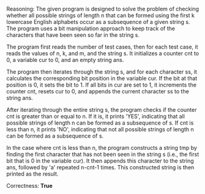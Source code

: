 Reasoning:
The given program is designed to solve the problem of checking whether all possible strings of length n that can be formed using the first k lowercase English alphabets occur as a subsequence of a given string s. The program uses a bit manipulation approach to keep track of the characters that have been seen so far in the string s.

The program first reads the number of test cases, then for each test case, it reads the values of n, k, and m, and the string s. It initializes a counter cnt to 0, a variable cur to 0, and an empty string ans.

The program then iterates through the string s, and for each character ss, it calculates the corresponding bit position in the variable cur. If the bit at that position is 0, it sets the bit to 1. If all bits in cur are set to 1, it increments the counter cnt, resets cur to 0, and appends the current character ss to the string ans.

After iterating through the entire string s, the program checks if the counter cnt is greater than or equal to n. If it is, it prints 'YES', indicating that all possible strings of length n can be formed as a subsequence of s. If cnt is less than n, it prints 'NO', indicating that not all possible strings of length n can be formed as a subsequence of s.

In the case where cnt is less than n, the program constructs a string tmp by finding the first character that has not been seen in the string s (i.e., the first bit that is 0 in the variable cur). It then appends this character to the string ans, followed by 'a' repeated n-cnt-1 times. This constructed string is then printed as the result.

Correctness: **True**